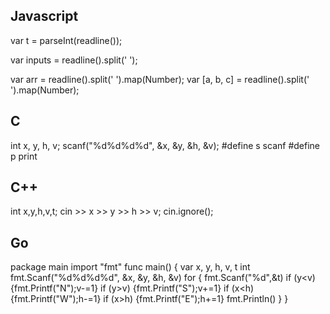 ## Javascript

var t = parseInt(readline());

var inputs = readline().split(' ');

var arr = readline().split(' ').map(Number);
var [a, b, c] = readline().split(' ').map(Number);

## C

int x, y, h, v;
scanf("%d%d%d%d", &x, &y, &h, &v);
#define s scanf
#define p print

## C++ 

int x,y,h,v,t;
cin >> x >> y >> h >> v; cin.ignore();

## Go

package main
import "fmt"
func main() {
    var x, y, h, v, t int
    fmt.Scanf("%d%d%d%d", &x, &y, &h, &v)
    for {
       fmt.Scanf("%d",&t)
       if (y<v) {fmt.Printf("N");v-=1}
       if (y>v) {fmt.Printf("S");v+=1}
       if (x<h) {fmt.Printf("W");h-=1}
       if (x>h) {fmt.Printf("E");h+=1}
       fmt.Println()
    }
}